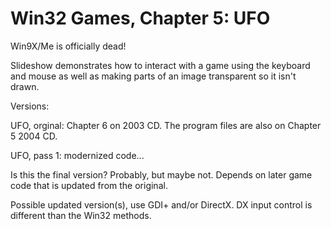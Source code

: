 # Win32 Games, Chapter 5: UFO

Win9X/Me is officially dead!

Slideshow demonstrates how to interact with a game using the keyboard and mouse as well as making parts of an image transparent so it isn't drawn.

Versions:

UFO, orginal: Chapter 6 on 2003 CD.  The program files are also on Chapter 5 2004 CD.

UFO, pass 1: modernized code...

Is this the final version?  Probably, but maybe not.  Depends on later game code that is updated from the original.

Possible updated version(s), use GDI+ and/or DirectX.  DX input control is different than the Win32 methods.